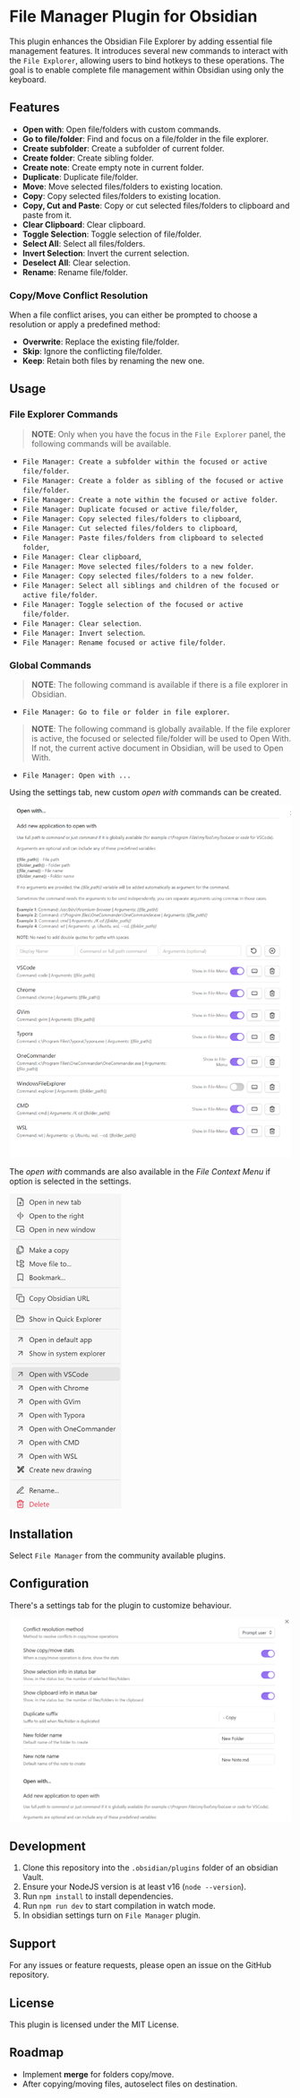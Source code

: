 # File Manager Plugin for Obsidian

This plugin enhances the Obsidian File Explorer by adding essential file management features. It introduces several new commands to interact with the `File Explorer`, allowing users to bind hotkeys to these operations. The goal is to enable complete file management within Obsidian using only the keyboard.

## Features

-   **Open with**: Open file/folders with custom commands.
-   **Go to file/folder**: Find and focus on a file/folder in the file explorer.
-   **Create subfolder**: Create a subfolder of current folder.
-   **Create folder**: Create sibling folder.
-   **Create note**: Create empty note in current folder.
-   **Duplicate**: Duplicate file/folder.
-   **Move**: Move selected files/folders to existing location.
-   **Copy**: Copy selected files/folders to existing location.
-   **Copy, Cut and Paste**: Copy or cut selected files/folders to clipboard and paste from it.
-   **Clear Clipboard**: Clear clipboard.
-   **Toggle Selection**: Toggle selection of file/folder.
-   **Select All**: Select all files/folders.
-   **Invert Selection**: Invert the current selection.
-   **Deselect All**: Clear selection.
-   **Rename**: Rename file/folder.

### Copy/Move Conflict Resolution

When a file conflict arises, you can either be prompted to choose a resolution or apply a predefined method:

-   **Overwrite**: Replace the existing file/folder.
-   **Skip**: Ignore the conflicting file/folder.
-   **Keep**: Retain both files by renaming the new one.

## Usage

### File Explorer Commands

> **NOTE**: Only when you have the focus in the `File Explorer` panel, the following commands will be available.

-   `File Manager: Create a subfolder within the focused or active file/folder`.
-   `File Manager: Create a folder as sibling of the focused or active file/folder`.
-   `File Manager: Create a note within the focused or active folder`.
-   `File Manager: Duplicate focused or active file/folder`,
-   `File Manager: Copy selected files/folders to clipboard`,
-   `File Manager: Cut selected files/folders to clipboard`,
-   `File Manager: Paste files/folders from clipboard to selected folder`,
-   `File Manager: Clear clipboard`,
-   `File Manager: Move selected files/folders to a new folder`.
-   `File Manager: Copy selected files/folders to a new folder`.
-   `File Manager: Select all siblings and children of the focused or active file/folder`.
-   `File Manager: Toggle selection of the focused or active file/folder`.
-   `File Manager: Clear selection`.
-   `File Manager: Invert selection`.
-   `File Manager: Rename focused or active file/folder`.

### Global Commands

> **NOTE**: The following command is available if there is a file explorer in Obsidian.

-   `File Manager: Go to file or folder in file explorer`.

> **NOTE**: The following command is globally available. If the file explorer is active,
> the focused or selected file/folder will be used to Open With. If not, the
> current active document in Obsidian, will be used to Open With.

-   `File Manager: Open with ...`

Using the settings tab, new custom _open with_ commands can be created.

![Open With](./assets/openwith.png)

The _open with_ commands are also available in the _File Context Menu_ if option is selected in the settings.

<img src="./assets/contextmenu.png" width="200">

## Installation

Select `File Manager` from the community available plugins.

## Configuration

There's a settings tab for the plugin to customize behaviour.

![Settings](./assets/settings.png)

## Development

1. Clone this repository into the `.obsidian/plugins` folder of an obsidian Vault.
2. Ensure your NodeJS version is at least v16 (`node --version`).
3. Run `npm install` to install dependencies.
4. Run `npm run dev` to start compilation in watch mode.
5. In obsidian settings turn on `File Manager` plugin.

## Support

For any issues or feature requests, please open an issue on the GitHub repository.

## License

This plugin is licensed under the MIT License.

## Roadmap

-   Implement **merge** for folders copy/move.
-   After copying/moving files, autoselect files on destination.
